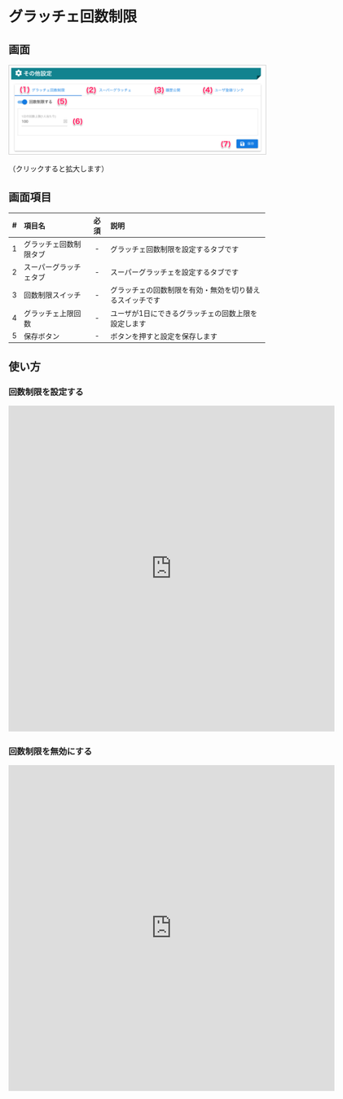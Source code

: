 # グラッチェ回数制限

## 画面
<a href="../../../images/other/1.png" data-lightbox="スクリーンショット" data-title="スクリーンショット">
    <img src="../../../images/other/1.png" style="border: solid 1px #ccc; width: 800px;" />
</a>

（クリックすると拡大します）


## 画面項目
|   #   | 項目名                 | 必須  | 説明                                                     |
| :---: | :--------------------- | :---: | :------------------------------------------------------- |
|   1   | グラッチェ回数制限タブ |   -   | グラッチェ回数制限を設定するタブです                     |
|   2   | スーパーグラッチェタブ |   -   | スーパーグラッチェを設定するタブです                     |
|   3   | 回数制限スイッチ       |   -   | グラッチェの回数制限を有効・無効を切り替えるスイッチです |
|   4   | グラッチェ上限回数     |   -   | ユーザが1日にできるグラッチェの回数上限を設定します      |
|   5   | 保存ボタン             |   -   | ボタンを押すと設定を保存します                           |

## 使い方
### 回数制限を設定する

<iframe src="https://scribehow.com/embed/__ZVmQEtgOR12DpARigo_Ecw" width="640" height="640" allowfullscreen frameborder="0"></iframe>

### 回数制限を無効にする

<iframe src="https://scribehow.com/embed/__IY8XyY8ARMG8_BuHanZgXA" width="640" height="640" allowfullscreen frameborder="0"></iframe>
